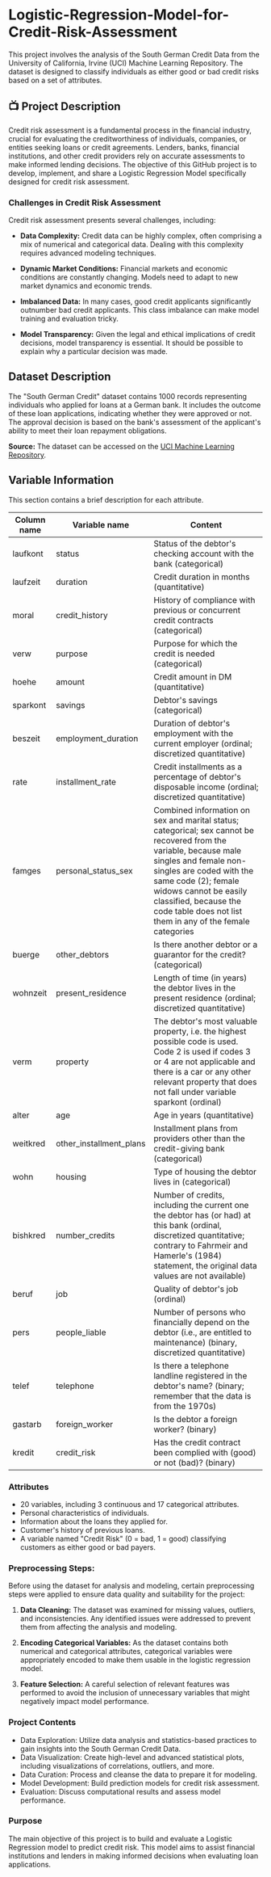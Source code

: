 # Logistic-Regression-Model-for-Credit-Risk-Assessment
This project involves the analysis of the South German Credit Data from the University of California, Irvine (UCI) Machine Learning Repository. The dataset is designed to classify individuals as either good or bad credit risks based on a set of attributes.

## 📺 Project Description
Credit risk assessment is a fundamental process in the financial industry, crucial for evaluating the creditworthiness of individuals, companies, or entities seeking loans or credit agreements. Lenders, banks, financial institutions, and other credit providers rely on accurate assessments to make informed lending decisions. The objective of this GitHub project is to develop, implement, and share a Logistic Regression Model specifically designed for credit risk assessment.

### Challenges in Credit Risk Assessment

Credit risk assessment presents several challenges, including:

- **Data Complexity:** Credit data can be highly complex, often comprising a mix of numerical and categorical data. Dealing with this complexity requires advanced modeling techniques.

- **Dynamic Market Conditions:** Financial markets and economic conditions are constantly changing. Models need to adapt to new market dynamics and economic trends.

- **Imbalanced Data:** In many cases, good credit applicants significantly outnumber bad credit applicants. This class imbalance can make model training and evaluation tricky.

- **Model Transparency:** Given the legal and ethical implications of credit decisions, model transparency is essential. It should be possible to explain why a particular decision was made.

## Dataset Description
The "South German Credit" dataset contains 1000 records representing individuals who applied for loans at a German bank. It includes the outcome of these loan applications, indicating whether they were approved or not. The approval decision is based on the bank's assessment of the applicant's ability to meet their loan repayment obligations.

**Source:**
The dataset can be accessed on the [UCI Machine Learning Repository](https://archive.ics.uci.edu/ml/datasets/south+german+credit).

## Variable Information

This section contains a brief description for each attribute. 

| Column name | Variable name           | Content                                                |
|------------|-------------------------|--------------------------------------------------------|
| laufkont   | status                  | Status of the debtor's checking account with the bank (categorical)       |
| laufzeit   | duration                | Credit duration in months (quantitative)              |
| moral      | credit_history          | History of compliance with previous or concurrent credit contracts (categorical) |
| verw       | purpose                 | Purpose for which the credit is needed (categorical) |
| hoehe      | amount                  | Credit amount in DM (quantitative) |
| sparkont   | savings                 | Debtor's savings (categorical)                         |
| beszeit    | employment_duration     | Duration of debtor's employment with the current employer (ordinal; discretized quantitative) |
| rate       | installment_rate         | Credit installments as a percentage of debtor's disposable income (ordinal; discretized quantitative) |
| famges     | personal_status_sex     | Combined information on sex and marital status; categorical; sex cannot be recovered from the variable, because male singles and female non-singles are coded with the same code (2); female widows cannot be easily classified, because the code table does not list them in any of the female categories |
| buerge     | other_debtors           | Is there another debtor or a guarantor for the credit? (categorical) |
| wohnzeit   | present_residence       | Length of time (in years) the debtor lives in the present residence (ordinal; discretized quantitative) |
| verm       | property                | The debtor's most valuable property, i.e. the highest possible code is used. Code 2 is used if codes 3 or 4 are not applicable and there is a car or any other relevant property that does not fall under variable sparkont (ordinal) |
| alter      | age                     | Age in years (quantitative)                           |
| weitkred   | other_installment_plans | Installment plans from providers other than the credit-giving bank (categorical) |
| wohn       | housing                 | Type of housing the debtor lives in (categorical)     |
| bishkred   | number_credits          | Number of credits, including the current one the debtor has (or had) at this bank (ordinal, discretized quantitative; contrary to Fahrmeir and Hamerle's (1984) statement, the original data values are not available) |
| beruf      | job                     | Quality of debtor's job (ordinal)                     |
| pers       | people_liable           | Number of persons who financially depend on the debtor (i.e., are entitled to maintenance) (binary, discretized quantitative) |
| telef      | telephone               | Is there a telephone landline registered in the debtor's name? (binary; remember that the data is from the 1970s) |
| gastarb    | foreign_worker          | Is the debtor a foreign worker? (binary)              |
| kredit     | credit_risk             | Has the credit contract been complied with (good) or not (bad)? (binary) |


### Attributes
* 20 variables, including 3 continuous and 17 categorical attributes.
* Personal characteristics of individuals.
* Information about the loans they applied for.
* Customer's history of previous loans.
* A variable named "Credit Risk" (0 = bad, 1 = good) classifying customers as either good or bad payers.

### Preprocessing Steps:

Before using the dataset for analysis and modeling, certain preprocessing steps were applied to ensure data quality and suitability for the project:

1. **Data Cleaning:** The dataset was examined for missing values, outliers, and inconsistencies. Any identified issues were addressed to prevent them from affecting the analysis and modeling.

2. **Encoding Categorical Variables:** As the dataset contains both numerical and categorical attributes, categorical variables were appropriately encoded to make them usable in the logistic regression model.

3. **Feature Selection:** A careful selection of relevant features was performed to avoid the inclusion of unnecessary variables that might negatively impact model performance.

### Project Contents
* Data Exploration: Utilize data analysis and statistics-based practices to gain insights into the South German Credit Data.
* Data Visualization: Create high-level and advanced statistical plots, including visualizations of correlations, outliers, and more.
* Data Curation: Process and cleanse the data to prepare it for modeling.
* Model Development: Build prediction models for credit risk assessment.
* Evaluation: Discuss computational results and assess model performance.

### Purpose
The main objective of this project is to build and evaluate a Logistic Regression model to predict credit risk. This model aims to assist financial institutions and lenders in making informed decisions when evaluating loan applications.


